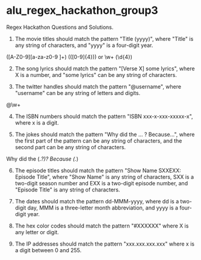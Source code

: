 # alu_regex_hackathon_group3

Regex Hackathon Questions and Solutions.

1. The movie titles should match the pattern "Title (yyyy)", where "Title" is any string of characters, and "yyyy" is a four-digit year.

([A-Z0-9][a-za-z0-9 ]+) \(([0-9]{4})\) or \w+ \(\d{4}\)

2. The song lyrics should match the pattern "[Verse X] some lyrics", where X is a number, and "some lyrics" can be any string of characters.



3. The twitter handles should match the pattern "@username", where "username" can be any string of letters and digits.

@\w+

4. The ISBN numbers should match the pattern "ISBN xxx-x-xxx-xxxxx-x", where x is a digit.



5. The jokes should match the pattern "Why did the ... ? Because...", where the first part of the pattern can be any string of characters, and the second part can be any string of characters.

Why did the (.*?)\? Because (.*)


6. The episode titles should match the pattern "Show Name SXXEXX: Episode Title", where "Show Name" is any string of characters, SXX is a two-digit season number and EXX is a two-digit episode number, and "Episode Title" is any string of characters.



7. The dates should match the pattern dd-MMM-yyyy, where dd is a two-digit day, MMM is a three-letter month abbreviation, and yyyy is a four-digit year.



8. The hex color codes should match the pattern "#XXXXXX" where X is any letter or digit.



9. The IP addresses should match the pattern "xxx.xxx.xxx.xxx" where x is a digit between 0 and 255.


